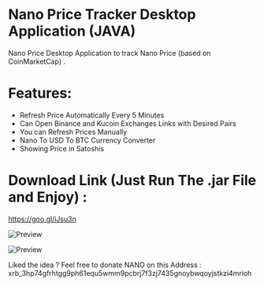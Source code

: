 # Nano Price Tracker Desktop Application (JAVA)
Nano Price Desktop Application to track Nano Price (based on CoinMarketCap) .

# Features:
* Refresh Price Automatically Every 5 Minutes
* Can Open Binance and Kucoin Exchanges Links with Desired Pairs
* You can Refresh Prices Manually 
* Nano To USD To BTC Currency Converter
* Showing Price in Satoshis 

# Download Link (Just Run The .jar File and Enjoy) :
https://goo.gl/iJsu3n

![Preview](https://i.imgur.com/VDC8WPF.png)

![Preview](https://i.imgur.com/fSXkix7.png)


Liked the idea ? Feel free to donate NANO on this Address :
xrb_3hp74gfrhtgg9ph61equ5wmm9pcbrj7f3zj7435gnoybwqoyjstkzi4mrioh
